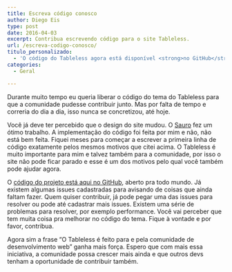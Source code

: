 ```yaml
---
title: Escreva código conosco
author: Diego Eis
type: post
date: 2016-04-03
excerpt: Contribua escrevendo código para o site Tableless.
url: /escreva-codigo-conosco/
titulo_personalizado:
  - 'O código do Tableless agora está disponível <strong>no GitHub</strong>'
categories:
  - Geral

---
```

Durante muito tempo eu queria liberar o código do tema do Tableless para que a comunidade pudesse contribuir junto. Mas por falta de tempo e correria do dia a dia, isso nunca se concretizou, até hoje.

Você já deve ter percebido que o design do site mudou. O [Sauro][1] fez um ótimo trabalho. A implementação do código foi feita por mim e não, não está bem feita. Fiquei meses para começar a escrever a primeira linha de código exatamente pelos mesmos motivos que citei acima. O Tableless é muito importante para mim e talvez também para a comunidade, por isso o site não pode ficar parado e esse é um dos motivos pelo qual você também pode ajudar agora.

O [código do projeto está aqui no GitHub][2], aberto pra todo mundo. Já existem algumas issues cadastradas para avisando de coisas que ainda faltam fazer. Quem quiser contribuir, já pode pegar uma das issues para resolver ou pode até cadastrar mais issues. Existem uma série de problemas para resolver, por exemplo performance. Você vai perceber que tem muita coisa pra melhorar no código do tema. Fique à vontade e por favor, contribua.

Agora sim a frase &#8220;O Tableless é feito para e pela comunidade de desenvolvimento web&#8221; ganha mais força. Espero que com mais essa iniciativa, a comunidade possa crescer mais ainda e que outros devs tenham a oportunidade de contribuir também.

 [1]: http://sauro.me
 [2]: http://github.com/tableless/tableless